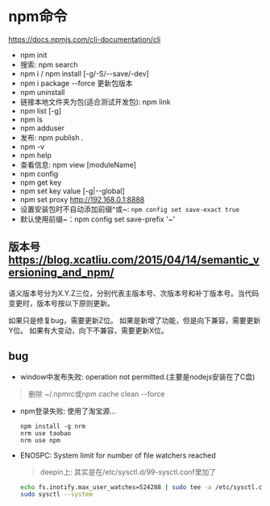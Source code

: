 # npm命令 

https://docs.npmjs.com/cli-documentation/cli
- npm init
- 搜索: npm search
- npm i / npm install [-g/-S/--save/-dev]
- npm i package --force 更新包版本
- npm uninstall 
- 链接本地文件夹为包(适合测试开发包): npm link
- npm list [-g]
- npm ls
- npm adduser
- 发布: npm publish .
- npm -v
- npm help
- 查看信息: npm view [moduleName]
- npm config
 - npm get key
 - npm set key value [-g|--global]
 - npm set proxy http://192.168.0.1:8888
- 设置安装包时不自动添加前缀^或~: `npm config set save-exact true`
- 默认使用前缀~：npm config set save-prefix '~'

版本号
https://blog.xcatliu.com/2015/04/14/semantic_versioning_and_npm/
---
语义版本号分为X.Y.Z三位，分别代表主版本号、次版本号和补丁版本号。当代码变更时，版本号按以下原则更新。

如果只是修复bug，需要更新Z位。
如果是新增了功能，但是向下兼容，需要更新Y位。
如果有大变动，向下不兼容，需要更新X位。

## bug
- window中发布失败: operation not permitted.(主要是nodejs安装在了C盘)
> 删除 ~/.npmrc或npm cache clean --force
- npm登录失败: 使用了淘宝源...
  ```
  npm install -g nrm 
  nrm use taobao
  nrm use npm
  ```
- ENOSPC: System limit for number of file watchers reached
  > deepin上: 其实是在/etc/sysctl.d/99-sysctl.conf里加了
  ```bash
  echo fs.inotify.max_user_watches=524288 | sudo tee -a /etc/sysctl.conf && sudo sysctl -p
  sudo sysctl --system
  ```